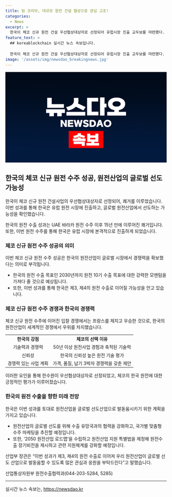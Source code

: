 ```yaml
---
title: 팀 코리아, 대규모 원전 건설 협상으로 관심 고조!
categories:
  - News
excerpt: >
  한국이 체코 신규 원전 건설 우선협상대상자로 선정되어 유럽시장 진출 교두보를 마련했다. 체코 정부가 한국수력원자력(한수원)을 선정하고, 24조 원 규모의 건설 사업 계획이다. 이는 UAE 바라카 원전 수주 이후 15년 만의 성과로, 한국이 유럽에 상업용 원전을 최초로 건설하게 되었다. 이로써 한국이 유럽에 원전을 수출할 수 있는 국가로 성장하며, 원전 10기 수출 목표에도 기여할 것으로 기대된다.
feature_text: >
  ## koreablockchain 실시간 뉴스 속보입니다.

  한국이 체코 신규 원전 건설 우선협상대상자로 선정되어 유럽시장 진출 교두보를 마련했다. 체코 정부가 한국수력원자력(한수원)을 선정하고, 24조 원 규모의 건설 사업 계획이다. 이는 UAE 바라카 원전 수주 이후 15년 만의 성과로, 한국이 유럽에 상업용 원전을 최초로 건설하게 되었다. 이로써 한국이 유럽에 원전을 수출할 수 있는 국가로 성장하며, 원전 10기 수출 목표에도 기여할 것으로 기대된다.
image: '/assets/img/newsdao_breakingnews.jpg'
---
```


<p><img src="/assets/img/newsdao_breakingnews.jpg" alt="koreablockchain 속보" /></p>

<h2 data-ke-size="size26">한국의 체코 신규 원전 수주 성공, 원전산업의 글로벌 선도 가능성</h2>

<p>한국이 체코 신규 원전 건설사업의 우선협상대상자로 선정되어, 쾌거를 이루었습니다. 이번 성과를 통해 한국은 유럽 원전 시장에 진출하고, 글로벌 원전산업에서 선도하는 가능성을 확인했습니다.</p>

<p data-ke-size="size16">한국의 원전 수출 성과는 UAE 바라카 원전 수주 이후 15년 만에 이루어진 쾌거입니다. 또한, 이번 원전 수주를 통해 한국은 유럽 시장에 본격적으로 진출하게 되었습니다.</p>

<h3 data-ke-size="size24">체코 신규 원전 수주 성공의 의미</h3>

<p>이번 체코 신규 원전 수주 성공은 한국의 원전산업이 글로벌 시장에서 경쟁력을 확보했다는 의미로 부각됩니다.</p>

<ul>
<li>한국의 원전 수출 목표인 2030년까지 원전 10기 수출 목표에 대한 강력한 모멘텀을 가져다 줄 것으로 예상됩니다.</li>
<li>또한, 이번 성과를 통해 한국은 제3, 제4의 원전 수출로 이어질 가능성을 안고 있습니다.</li>
</ul>

<h3 data-ke-size="size24">체코 신규 원전 수주 경쟁과 한국의 경쟁력</h3>

<p>체코 신규 원전 수주에 이어진 입찰 경쟁에서는 프랑스를 제치고 우승한 것으로, 한국의 원전산업이 세계적인 경쟁에서 우위를 차지했습니다.</p>

<table>
<tr>
<td style="text-align: center; height: 17px;"><b>한국의 강점</b></td>
<td style="text-align: center; height: 17px;"><b>체코의 선택 이유</b></td>
</tr>
<tr>
<td style="text-align: center; height: 17px;">기술력과 경쟁력</td>
<td style="text-align: center; height: 17px;">50년 이상 원전사업 경험과 축적된 기술력</td>
</tr>
<tr>
<td style="text-align: center; height: 17px;">신뢰성</td>
<td style="text-align: center; height: 17px;">한국의 신뢰성 높은 원전 기술 평가</td>
</tr>
<tr>
<td style="text-align: center; height: 17px;">경쟁력 있는 사업 계획</td>
<td style="text-align: center; height: 17px;">가격, 품질, 납기 3박자 경쟁력을 갖춘 제안</td>
</tr>
</table>

<p data-ke-size="size16">이러한 요인을 통해 한수원이 우선협상대상자로 선정되었고, 체코의 한국 원전에 대한 긍정적인 평가가 이루어졌습니다.</p>

<h3 data-ke-size="size24">한국의 원전 수출을 향한 미래 전망</h3>

<p>한국은 이번 성과를 토대로 원전산업을 글로벌 선도산업으로 발돋움시키기 위한 계획을 가지고 있습니다.</p>

<ul>
<li>원전산업의 글로벌 선도를 위해 수출 유망국과의 협력을 강화하고, 국가별 맞춤형 수주 마케팅을 추진할 예정입니다.</li>
<li>또한, ‘2050 원전산업 로드맵’을 수립하고 원전산업 지원 특별법을 제정해 원전수출 장기비전을 제시하고 관련 지원체계를 강화할 예정입니다.</li>
</ul>

<p data-ke-size="size16">산업부 장관은 “이번 성과가 제3, 제4의 원전 수출로 이어져 우리 원전산업이 글로벌 선도 산업으로 발돋움할 수 있도록 많은 관심과 응원을 부탁드린다”고 말했습니다.</p>

<p data-ke-size="size16">산업통상자원부 원전수출협력과(044-203-5284, 5285)</p>

<hr>
실시간 뉴스 속보는, <a href="https://newsdao.kr" rel="dofollow">https://newsdao.kr</a>


